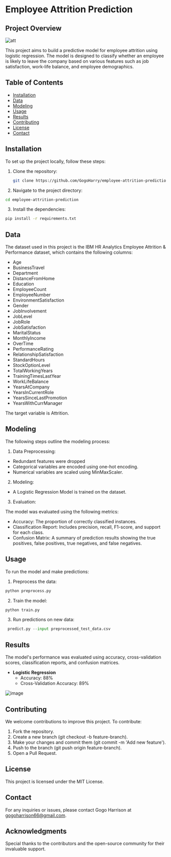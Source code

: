 # Employee Attrition Prediction

## Project Overview

![att](https://github.com/user-attachments/assets/08610e4d-38e2-4bad-8bb3-42a2cfeca8ae)

This project aims to build a predictive model for employee attrition using logistic regression. The model is designed to classify whether an employee is likely to leave the company based on various features such as job satisfaction, work-life balance, and employee demographics.

## Table of Contents
- [Installation](#installation)
- [Data](#data)
- [Modeling](#modeling)
- [Usage](#usage)
- [Results](#results)
- [Contributing](#contributing)
- [License](#license)
- [Contact](#contact)

## Installation

To set up the project locally, follow these steps:

1. Clone the repository:
   ```bash
   git clone https://github.com/GogoHarry/employee-attrition-prediction.git
   ```
   
2. Navigate to the project directory:
  ```bash
  cd employee-attrition-prediction
  ```
3. Install the dependencies:
  ```bash
  pip install -r requirements.txt
  ```

## Data
The dataset used in this project is the IBM HR Analytics Employee Attrition & Performance dataset, which contains the following columns:
- Age
- BusinessTravel
- Department
- DistanceFromHome
- Education
- EmployeeCount
- EmployeeNumber
- EnvironmentSatisfaction
- Gender
- JobInvolvement
- JobLevel
- JobRole
- JobSatisfaction
- MaritalStatus
- MonthlyIncome
- OverTime
- PerformanceRating
- RelationshipSatisfaction
- StandardHours
- StockOptionLevel
- TotalWorkingYears
- TrainingTimesLastYear
- WorkLifeBalance
- YearsAtCompany
- YearsInCurrentRole
- YearsSinceLastPromotion
- YearsWithCurrManager

The target variable is Attrition.

## Modeling

The following steps outline the modeling process:

1. Data Preprocessing:
-  Redundant features were dropped
- Categorical variables are encoded using one-hot encoding.
- Numerical variables are scaled using MinMaxScaler.

2. Modeling:
- A Logistic Regression Model is trained on the dataset.

3. Evaluation:

The model was evaluated using the following metrics:
- Accuracy: The proportion of correctly classified instances.
- Classification Report: Includes precision, recall, F1-score, and support for each class.
- Confusion Matrix: A summary of prediction results showing the true positives, false positives, true negatives, and false negatives.

## Usage

To run the model and make predictions:

1. Preprocess the data:
  ```python
python preprocess.py
```
2. Train the model:
```python
python train.py
```
3. Run predictions on new data:
```python
 predict.py --input preprocessed_test_data.csv
```

## Results

The model's performance was evaluated using accuracy, cross-validation scores, classification reports, and confusion matrices.
- **Logistic Regression**
  - Accuracy: 88%
  - Cross-Validation Accuracy: 89%

![image](https://github.com/user-attachments/assets/df9bc066-65ea-44ec-b826-8f7a77d3be5e)


## Contributing

We welcome contributions to improve this project. To contribute:

1. Fork the repository.
2. Create a new branch (git checkout -b feature-branch).
3. Make your changes and commit them (git commit -m 'Add new feature').
4. Push to the branch (git push origin feature-branch).
5. Open a Pull Request.

## License
This project is licensed under the MIT License.

## Contact
For any inquiries or issues, please contact Gogo Harrison at gogoharrison66@gmail.com.

## Acknowledgments

Special thanks to the contributors and the open-source community for their invaluable support.
